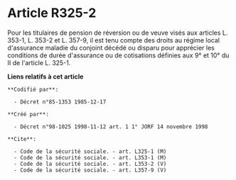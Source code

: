 # Article R325-2

Pour les titulaires de pension de réversion ou de veuve visés aux articles L. 353-1, L. 353-2 et L. 357-9, il est tenu compte
des droits au régime local d'assurance maladie du conjoint décédé ou disparu pour apprécier les conditions de durée
d'assurance ou de cotisations définies aux 9° et 10° du II de l'article L. 325-1.

**Liens relatifs à cet article**

	**Codifié par**:

	  - Décret n°85-1353 1985-12-17

	**Créé par**:

	  - Décret n°98-1025 1998-11-12 art. 1 1° JORF 14 novembre 1998

	**Cite**:

	  - Code de la sécurité sociale. - art. L325-1 (M)
	  - Code de la sécurité sociale. - art. L353-1 (M)
	  - Code de la sécurité sociale. - art. L353-2 (V)
	  - Code de la sécurité sociale. - art. L357-9 (V)

